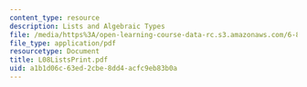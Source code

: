 ```yaml
---
content_type: resource
description: Lists and Algebraic Types
file: /media/https%3A/open-learning-course-data-rc.s3.amazonaws.com/6-827-multithreaded-parallelism-languages-and-compilers-fall-2002/a1b1d06c63ed2cbe8dd4acfc9eb83b0a_L08ListsPrint.pdf
file_type: application/pdf
resourcetype: Document
title: L08ListsPrint.pdf
uid: a1b1d06c-63ed-2cbe-8dd4-acfc9eb83b0a
---
```

